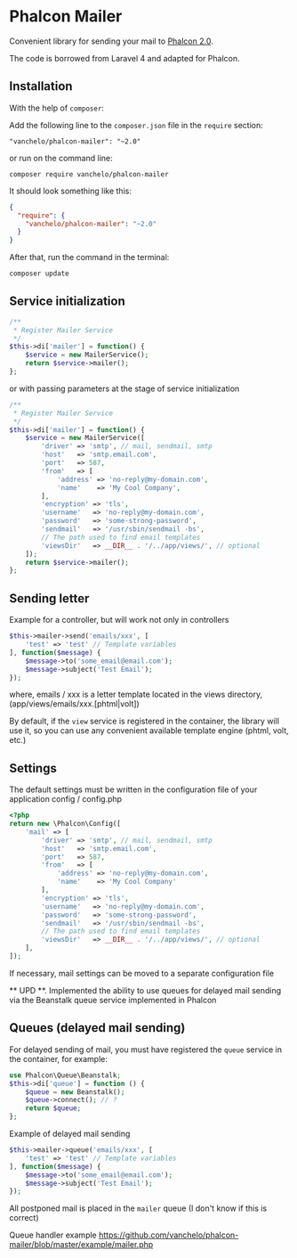 Phalcon Mailer
==============
Convenient library for sending your mail to [Phalcon 2.0](http://phalconphp.com/).

The code is borrowed from Laravel 4 and adapted for Phalcon.

Installation
---------
With the help of `composer`:

Add the following line to the  `composer.json`  file in the `require` section:

```
"vanchelo/phalcon-mailer": "~2.0"
```
or run on the command line:

```
composer require vanchelo/phalcon-mailer
```
It should look something like this:

```json
{
  "require": {
    "vanchelo/phalcon-mailer": "~2.0"
  }
}
```
After that, run the command in the terminal:

```bash
composer update
```
Service initialization
---------
```php
/**
 * Register Mailer Service
 */
$this->di['mailer'] = function() {
    $service = new MailerService();
    return $service->mailer();
};
```
or with passing parameters at the stage of service initialization

```php
/**
 * Register Mailer Service
 */
$this->di['mailer'] = function() {
    $service = new MailerService([
        'driver' => 'smtp', // mail, sendmail, smtp
        'host'   => 'smtp.email.com',
        'port'   => 587,
        'from'   => [
            'address' => 'no-reply@my-domain.com',
            'name'    => 'My Cool Company',
        ],
        'encryption' => 'tls',
        'username'   => 'no-reply@my-domain.com',
        'password'   => 'some-strong-password',
        'sendmail'   => '/usr/sbin/sendmail -bs',
        // The path used to find email templates
        'viewsDir'   => __DIR__ . '/../app/views/', // optional
    ]);
    return $service->mailer();
};
```

Sending letter
---------
Example for a controller, but will work not only in controllers

```php
$this->mailer->send('emails/xxx', [
    'test' => 'test' // Template variables
], function($message) {
    $message->to('some_email@email.com');
    $message->subject('Test Email');
});
```
where, emails / xxx is a letter template located in the views directory, (app/views/emails/xxx.[phtml|volt])

By default, if the `view` service is registered in the container, the library will use it, so you can use any convenient available template engine (phtml, volt, etc.)

Settings
---------
The default settings must be written in the configuration file of your application config / config.php
```php
<?php
return new \Phalcon\Config([
    'mail' => [
        'driver' => 'smtp', // mail, sendmail, smtp
        'host'   => 'smtp.email.com',
        'port'   => 587,
        'from'   => [
            'address' => 'no-reply@my-domain.com',
            'name'    => 'My Cool Company'
        ],
        'encryption' => 'tls',
        'username'   => 'no-reply@my-domain.com',
        'password'   => 'some-strong-password',
        'sendmail'   => '/usr/sbin/sendmail -bs',
        // The path used to find email templates
        'viewsDir'   => __DIR__ . '/../app/views/', // optional
    ],
]);
```

If necessary, mail settings can be moved to a separate configuration file

** UPD **. Implemented the ability to use queues for delayed mail sending via the Beanstalk queue service implemented in Phalcon

Queues (delayed mail sending)
---------

For delayed sending of mail, you must have registered the `queue` service in the container, for example:

```php
use Phalcon\Queue\Beanstalk;
$this->di['queue'] = function () {
    $queue = new Beanstalk();
    $queue->connect(); // ?
    return $queue;
};
```

Example of delayed mail sending

```php
$this->mailer->queue('emails/xxx', [
    'test' => 'test' // Template variables
], function($message) {
    $message->to('some_email@email.com');
    $message->subject('Test Email');
});
```

All postponed mail is placed in the `mailer` queue (I don't know if this is correct)

Queue handler example https://github.com/vanchelo/phalcon-mailer/blob/master/example/mailer.php
